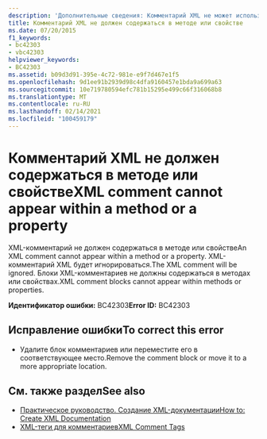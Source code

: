 ```yaml
---
description: 'Дополнительные сведения: Комментарий XML не может использоваться в методе или свойстве'
title: Комментарий XML не должен содержаться в методе или свойстве
ms.date: 07/20/2015
f1_keywords:
- bc42303
- vbc42303
helpviewer_keywords:
- BC42303
ms.assetid: b09d3d91-395e-4c72-981e-e9f7d467e1f5
ms.openlocfilehash: 9d1ee91b2939d98c4dfa9160457e1bda9a699a63
ms.sourcegitcommit: 10e719780594efc781b15295e499c66f316068b8
ms.translationtype: MT
ms.contentlocale: ru-RU
ms.lasthandoff: 02/14/2021
ms.locfileid: "100459179"
---
```

# <a name="xml-comment-cannot-appear-within-a-method-or-a-property"></a><span data-ttu-id="c8c5c-103">Комментарий XML не должен содержаться в методе или свойстве</span><span class="sxs-lookup"><span data-stu-id="c8c5c-103">XML comment cannot appear within a method or a property</span></span>

<span data-ttu-id="c8c5c-104">XML-комментарий не должен содержаться в методе или свойстве</span><span class="sxs-lookup"><span data-stu-id="c8c5c-104">An XML comment cannot appear within a method or a property.</span></span> <span data-ttu-id="c8c5c-105">XML-комментарий XML будет игнорироваться.</span><span class="sxs-lookup"><span data-stu-id="c8c5c-105">The XML comment will be ignored.</span></span> <span data-ttu-id="c8c5c-106">Блоки XML-комментариев не должны содержаться в методах или свойствах.</span><span class="sxs-lookup"><span data-stu-id="c8c5c-106">XML comment blocks cannot appear within methods or properties.</span></span>  
  
 <span data-ttu-id="c8c5c-107">**Идентификатор ошибки:** BC42303</span><span class="sxs-lookup"><span data-stu-id="c8c5c-107">**Error ID:** BC42303</span></span>  
  
## <a name="to-correct-this-error"></a><span data-ttu-id="c8c5c-108">Исправление ошибки</span><span class="sxs-lookup"><span data-stu-id="c8c5c-108">To correct this error</span></span>  
  
- <span data-ttu-id="c8c5c-109">Удалите блок комментариев или переместите его в соответствующее место.</span><span class="sxs-lookup"><span data-stu-id="c8c5c-109">Remove the comment block or move it to a more appropriate location.</span></span>  
  
## <a name="see-also"></a><span data-ttu-id="c8c5c-110">См. также раздел</span><span class="sxs-lookup"><span data-stu-id="c8c5c-110">See also</span></span>

- [<span data-ttu-id="c8c5c-111">Практическое руководство. Создание XML-документации</span><span class="sxs-lookup"><span data-stu-id="c8c5c-111">How to: Create XML Documentation</span></span>](../programming-guide/program-structure/how-to-create-xml-documentation.md)
- [<span data-ttu-id="c8c5c-112">XML-теги для комментариев</span><span class="sxs-lookup"><span data-stu-id="c8c5c-112">XML Comment Tags</span></span>](../language-reference/xmldoc/index.md)
